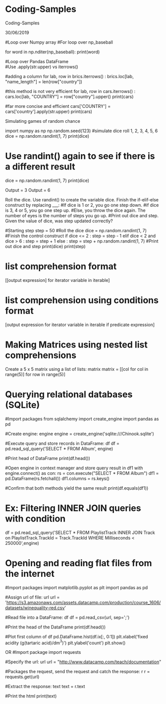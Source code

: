 # Coding-Samples
Coding-Samples

30/06/2019

#Loop over Numpy array
#For loop over np_baseball

for word in np.nditer(np_baseball):
    print(word)
    
#Loop over Pandas DataFrame    
#Use .apply(str.upper) vs iterrows() 

#adding a column
for lab, row in brics.iterrows() :
    brics.loc[lab, "name_length"] = len(row["country"])

#this method is not very efficient
for lab, row in cars.iterrows() :
    cars.loc[lab, "COUNTRY"] = row["country"].upper()
print(cars)

#far more concise and efficient
cars['COUNTRY'] = cars['country'].apply(str.upper)
print(cars)

Simulating games of random chance

import numpy as np
np.random.seed(123)
#simulate dice roll 1, 2, 3, 4, 5, 6
dice = np.random.randint(1, 7)
print(dice)
# Use randint() again to see if there is a different result
dice = np.random.randint(1, 7)
print(dice)

Output = 3
Output = 6

Roll the dice. Use randint() to create the variable dice.
Finish the if-elif-else construct by replacing ___:
#If dice is 1 or 2, you go one step down.
#if dice is 3, 4 or 5, you go one step up.
#Else, you throw the dice again. The number of eyes is the number of steps you go up.
#Print out dice and step. Given the value of dice, was step updated correctly?

#Starting step
step = 50
#Roll the dice
dice = np.random.randint(1, 7)
#Finish the control construct
if dice <= 2 :
    step = step - 1
elif dice < 2 and dice > 6 :
    step = step + 1
else :
    step = step + np.random.randint(1, 7)
#Print out dice and step
print(dice)
print(step)

# list comprehension format
[[output expression] for iterator variable in iterable]
# list comprehension using conditions format
[output expression for iterator variable in iterable if predicate expression]

# Making Matrices using nested list comprehensions
Create a 5 x 5 matrix using a list of lists: matrix
matrix = [[col for col in range(5)] for row in range(5)]

# Querying relational databases (SQLite)
#Import packages
from sqlalchemy import create_engine
import pandas as pd

#Create engine: engine
engine = create_engine('sqlite:///Chinook.sqlite')

#Execute query and store records in DataFrame: df
df = pd.read_sql_query('SELECT * FROM Album', engine)

#Print head of DataFrame
print(df.head())

#Open engine in context manager and store query result in df1
with engine.connect() as con:
    rs = con.execute("SELECT * FROM Album")
    df1 = pd.DataFrame(rs.fetchall())
    df1.columns = rs.keys()

#Confirm that both methods yield the same result
print(df.equals(df1))

# Ex: Filtering INNER JOIN queries with condition
df = pd.read_sql_query('SELECT * FROM PlaylistTrack INNER JOIN Track on PlaylistTrack.TrackId = Track.TrackId WHERE Milliseconds < 250000',engine)

# Opening and reading flat files from the internet

#Import packages
import matplotlib.pyplot as plt
import pandas as pd

#Assign url of file: url
url = 'https://s3.amazonaws.com/assets.datacamp.com/production/course_1606/datasets/winequality-red.csv'

#Read file into a DataFrame: df
df = pd.read_csv(url, sep=';')

#Print the head of the DataFrame
print(df.head())

#Plot first column of df
pd.DataFrame.hist(df.ix[:, 0:1])
plt.xlabel('fixed acidity (g(tartaric acid)/dm$^3$)')
plt.ylabel('count')
plt.show()

OR
#Import package
import requests

#Specify the url: url
url = "http://www.datacamp.com/teach/documentation"

#Packages the request, send the request and catch the response: r
r = requests.get(url)

#Extract the response: text
text = r.text

#Print the html
print(text)
